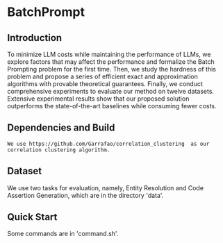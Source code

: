 # BatchPrompt

## Introduction
To minimize LLM costs while maintaining the performance of LLMs, we explore factors that may affect the performance and formalize the Batch Prompting problem for the first time. Then, we study the hardness of this problem and propose a series of efficient exact and approximation algorithms with provable theoretical guarantees. Finally, we conduct comprehensive experiments to evaluate our method on twelve datasets. Extensive experimental results show that our proposed solution outperforms the state-of-the-art baselines while consuming fewer costs.

## Dependencies and Build
```
We use https://github.com/Garrafao/correlation_clustering  as our correlation clustering algorithm.
```

## Dataset
We use two tasks for evaluation, namely, Entity Resolution and Code Assertion Generation, which are in the directory 'data'.


## Quick Start

Some commands are in 'command.sh'.
